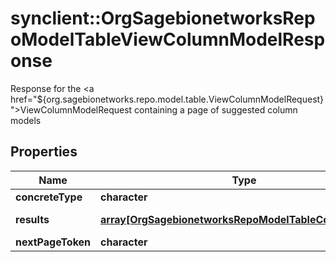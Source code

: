 # synclient::OrgSagebionetworksRepoModelTableViewColumnModelResponse

Response for the <a href=\"${org.sagebionetworks.repo.model.table.ViewColumnModelRequest}\">ViewColumnModelRequest</a> containing a page of suggested column models

## Properties
Name | Type | Description | Notes
------------ | ------------- | ------------- | -------------
**concreteType** | **character** |  | [optional] 
**results** | [**array[OrgSagebionetworksRepoModelTableColumnModel]**](org.sagebionetworks.repo.model.table.ColumnModel.md) | A page of &lt;a href&#x3D;\&quot;${org.sagebionetworks.repo.model.table.ColumnModel}\&quot;&gt;ColumnModels&lt;/a&gt; | [optional] 
**nextPageToken** | **character** |  | [optional] 



